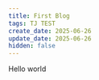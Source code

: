 ```yaml
---
title: First Blog
tags: TJ TEST
create_date: 2025-06-26
update_date: 2025-06-26
hidden: false
---
```


Hello world